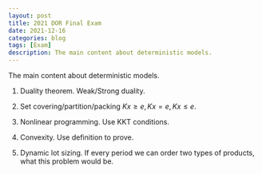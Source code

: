 ```yaml
---
layout: post
title: 2021 DOR Final Exam
date: 2021-12-16
categories: blog
tags: [Exam]
description: The main content about deterministic models.
---
```


The main content about deterministic models.

1. Duality theorem.
Weak/Strong duality.

2. Set covering/partition/packing
$Kx \geq e, Kx = e, Kx \leq e$.

3. Nonlinear programming.
Use KKT conditions.

4. Convexity.
Use definition to prove.

5. Dynamic lot sizing.
If every period we can order two types of products, what this problem would be.
